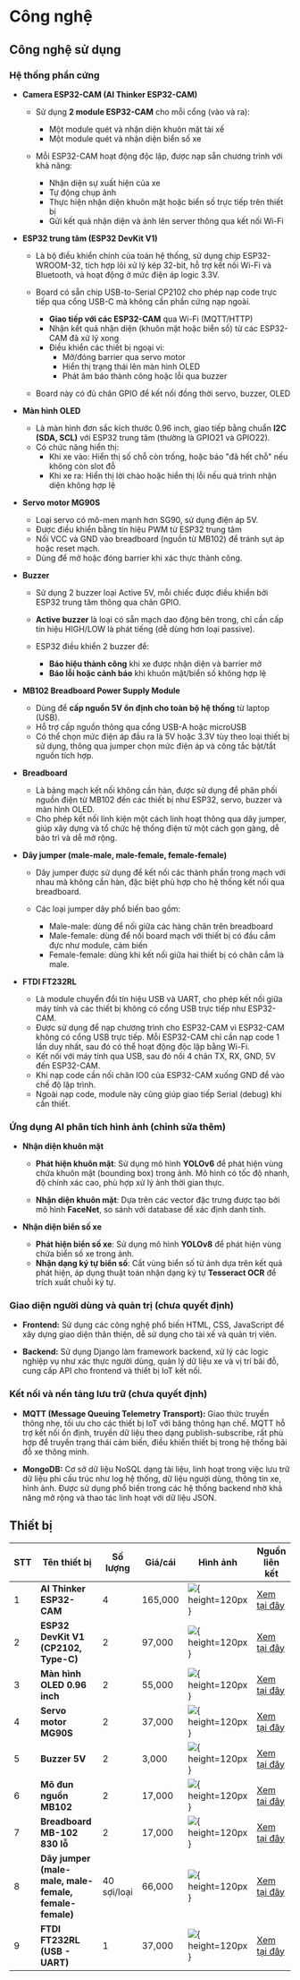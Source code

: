# Công nghệ

## Công nghệ sử dụng

### Hệ thống phần cứng

- **Camera ESP32-CAM (AI Thinker ESP32-CAM)**

  - Sử dụng **2 module ESP32-CAM** cho mỗi cổng (vào và ra):
    - Một module quét và nhận diện khuôn mặt tài xế
    - Một module quét và nhận diện biển số xe
    
  - Mỗi ESP32-CAM hoạt động độc lập, được nạp sẵn chương trình với khả năng:
    - Nhận diện sự xuất hiện của xe
    - Tự động chụp ảnh
    - Thực hiện nhận diện khuôn mặt hoặc biển số trực tiếp trên thiết bị
    - Gửi kết quả nhận diện và ảnh lên server thông qua kết nối Wi-Fi

- **ESP32 trung tâm (ESP32 DevKit V1)**

  - Là bộ điều khiển chính của toàn hệ thống, sử dụng chip ESP32-WROOM-32, tích hợp lõi xử lý kép 32-bit, hỗ trợ kết nối Wi-Fi và Bluetooth, và hoạt động ở mức điện áp logic 3.3V.
  - Board có sẵn chip USB-to-Serial CP2102 cho phép nạp code trực tiếp qua cổng USB-C mà không cần phần cứng nạp ngoài.

    - **Giao tiếp với các ESP32-CAM** qua Wi-Fi (MQTT/HTTP)
    - Nhận kết quả nhận diện (khuôn mặt hoặc biển số) từ các ESP32-CAM đã xử lý xong
    - Điều khiển các thiết bị ngoại vi:
      - Mở/đóng barrier qua servo motor
      - Hiển thị trạng thái lên màn hình OLED
      - Phát âm báo thành công hoặc lỗi qua buzzer
    
  - Board này có đủ chân GPIO để kết nối đồng thời servo, buzzer, OLED

- **Màn hình OLED**

  - Là màn hình đơn sắc kích thước 0.96 inch, giao tiếp bằng chuẩn **I2C (SDA, SCL)** với ESP32 trung tâm (thường là GPIO21 và GPIO22).
  - Có chức năng hiển thị:
    - Khi xe vào: Hiển thị số chỗ còn trống, hoặc báo "đã hết chỗ" nếu không còn slot đỗ
    - Khi xe ra: Hiển thị lời chào hoặc hiển thị lỗi nếu quá trình nhận diện không hợp lệ

- **Servo motor MG90S**

  - Loại servo có mô-men mạnh hơn SG90, sử dụng điện áp 5V.
  - Được điều khiển bằng tín hiệu PWM từ ESP32 trung tâm
  - Nối VCC và GND vào breadboard (nguồn từ MB102) để tránh sụt áp hoặc reset mạch.
  - Dùng để mở hoặc đóng barrier khi xác thực thành công.

- **Buzzer**

  - Sử dụng 2 buzzer loại Active 5V, mỗi chiếc được điều khiển bởi ESP32 trung tâm thông qua chân GPIO.
  - **Active buzzer** là loại có sẵn mạch dao động bên trong, chỉ cần cấp tín hiệu HIGH/LOW là phát tiếng (dễ dùng hơn loại passive).
  - ESP32 điều khiển 2 buzzer để:

    - **Báo hiệu thành công** khi xe được nhận diện và barrier mở
    - **Báo lỗi hoặc cảnh báo** khi khuôn mặt/biển số không hợp lệ

- **MB102 Breadboard Power Supply Module**

  - Dùng để **cấp nguồn 5V ổn định cho toàn bộ hệ thống** từ laptop (USB).
  - Hỗ trợ cấp nguồn thông qua cổng USB-A hoặc microUSB 
  - Có thể chọn mức điện áp đầu ra là 5V hoặc 3.3V tùy theo loại thiết bị sử dụng, thông qua jumper chọn mức điện áp và công tắc bật/tắt nguồn tích hợp.

- **Breadboard**

  - Là bảng mạch kết nối không cần hàn, được sử dụng để phân phối nguồn điện từ MB102 đến các thiết bị như ESP32, servo, buzzer và màn hình OLED.
  - Cho phép kết nối linh kiện một cách linh hoạt thông qua dây jumper, giúp xây dựng và tổ chức hệ thống điện tử một cách gọn gàng, dễ bảo trì và dễ mở rộng.

- **Dây jumper (male-male, male-female, female-female)**

  - Dây jumper được sử dụng để kết nối các thành phần trong mạch với nhau mà không cần hàn, đặc biệt phù hợp cho hệ thống kết nối qua breadboard.
  - Các loại jumper dây phổ biến bao gồm:

    - Male-male: dùng để nối giữa các hàng chân trên breadboard
    - Male-female: dùng để nối board mạch với thiết bị có đầu cắm đực như module, cảm biến
    - Female-female: dùng khi kết nối giữa hai thiết bị có chân cắm là male.

- **FTDI FT232RL**

  - Là module chuyển đổi tín hiệu USB và UART, cho phép kết nối giữa máy tính và các thiết bị không có cổng USB trực tiếp như ESP32-CAM.
  - Được sử dụng để nạp chương trình cho ESP32-CAM vì ESP32-CAM không có cổng USB trực tiếp. Mỗi ESP32-CAM chỉ cần nạp code 1 lần duy nhất, sau đó có thể hoạt động độc lập bằng Wi-Fi.
  - Kết nối với máy tính qua USB, sau đó nối 4 chân TX, RX, GND, 5V đến ESP32-CAM.
  - Khi nạp code cần nối chân IO0 của ESP32-CAM xuống GND để vào chế độ lập trình.
  - Ngoài nạp code, module này cũng giúp giao tiếp Serial (debug) khi cần thiết.


### Ứng dụng AI phân tích hình ảnh **(chỉnh sửa thêm)**

- **Nhận diện khuôn mặt**
    - **Phát hiện khuôn mặt**: Sử dụng mô hình **YOLOv6** để phát hiện vùng chứa khuôn mặt (bounding box) trong ảnh. Mô hình có tốc độ nhanh, độ chính xác cao, phù hợp xử lý ảnh thời gian thực.

    - **Nhận diện khuôn mặt**: Dựa trên các vector đặc trưng được tạo bởi mô hình **FaceNet**, so sánh với database để xác định danh tính.


- **Nhận diện biển số xe**
    - **Phát hiện biển số xe**: Sử dụng mô hình **YOLOv8** để phát hiện vùng chứa biển số xe trong ảnh.
    - **Nhận dạng ký tự biển số**: Cắt vùng biển số từ ảnh dựa trên kết quả phát hiện, áp dụng thuật toán nhận dạng ký tự **Tesseract OCR** để trích xuất chuỗi ký tự.

### Giao diện người dùng và quản trị **(chưa quyết định)**

- **Frontend:**
Sử dụng các công nghệ phổ biến HTML, CSS, JavaScript để xây dựng giao diện thân thiện, dễ sử dụng cho tài xế và quản trị viên.

- **Backend:**
Sử dụng Django làm framework backend, xử lý các logic nghiệp vụ như xác thực người dùng, quản lý dữ liệu xe và vị trí bãi đỗ, cung cấp API cho frontend và thiết bị IoT kết nối.
 
### Kết nối và nền tảng lưu trữ **(chưa quyết định)**

- **MQTT (Message Queuing Telemetry Transport):**
Giao thức truyền thông nhẹ, tối ưu cho các thiết bị IoT với băng thông hạn chế. MQTT hỗ trợ kết nối ổn định, truyền dữ liệu theo dạng publish-subscribe, rất phù hợp để truyền trạng thái cảm biến, điều khiển thiết bị trong hệ thống bãi đỗ xe thông minh.

- **MongoDB:**
Cơ sở dữ liệu NoSQL dạng tài liệu, linh hoạt trong việc lưu trữ dữ liệu phi cấu trúc như log hệ thống, dữ liệu người dùng, thông tin xe, hình ảnh. Được sử dụng phổ biến trong các hệ thống backend nhờ khả năng mở rộng và thao tác linh hoạt với dữ liệu JSON.

## Thiết bị

| STT | Tên thiết bị                                 | Số lượng        | Giá/cái | Hình ảnh                               | Nguồn liên kết                                                                                                                                   |
|--------------|--------------------------------------------------------------------|---------------------------------|--------------------------------------|--------------------------------------------------------|-------------------------------------------------------------|
| 1   | **AI Thinker ESP32-CAM**                     | 4               | 165,000        | ![](images/ESP32-CAM.jpg){ height=120px }              | [Xem tại đây](https://shopee.vn/Module-thu-ph%C3%A1t-wifi-camera-ESP32-CAM-t%C3%ADch-h%E1%BB%A3p-wifi-camera-OV2640-chuy%C3%AAn-d%E1%BB%A5ng-v%C3%A0-bluetooth-4-i.16504852.4665567596) |
| 2   | **ESP32 DevKit V1 (CP2102, Type-C)**         | 2               | 97,000         | ![](images/ESP32.jpg){ height=120px }                  | [Xem tại đây](https://shopee.vn/-P0006-ESP32-Devkit-V1-Bo-M%E1%BA%A1ch-Ph%C3%A1t-Tri%E1%BB%83n-%C4%90a-N%C4%83ng-Cho-D%E1%BB%B1-%C3%81n-IoT-Gi%C3%A1-T%E1%BB%91t-Nh%E1%BA%A5t-i.135851482.26959755297) |
| 3   | **Màn hình OLED 0.96 inch**                  | 2               | 55,000         | ![](images/OLED.jpg){ height=120px }                   | [Xem tại đây](https://shopee.vn/M%C3%A0n-h%C3%ACnh-hi%E1%BB%83n-th%E1%BB%8B-128x64-Oled-0.96-Inch-giao-Ti%E1%BA%BFp-I2C-chuy%C3%AAn-d%E1%BB%A5ng-SSD1315-SSD1306-i.16504852.12103032615) |
| 4   | **Servo motor MG90S**                        | 2               | 37,000         | ![](images/SERVO.jpg){ height=120px }                  | [Xem tại đây](https://shopee.vn/%C4%90%E1%BB%99ng-C%C6%A1-Servo-MG90S-i.243949145.19090357136) |
| 5   | **Buzzer 5V**                                | 2               | 3,000          | ![](images/BUZZER.jpg){ height=120px }                 | [Xem tại đây](https://shopee.vn/-C%C3%B3-s%E1%BA%B5n-R%E1%BA%BB-v%C3%B4-%C4%91%E1%BB%8Bch-Module-buzzer-5V-thegioimodule-i.951399259.25120210346) |
| 6   | **Mô đun nguồn MB102**                       | 2               | 17,000         | ![](images/MB102_Power_Supply.jpg){ height=120px }     | [Xem tại đây](https://shopee.vn/M%C3%B4-%C4%91un-ngu%E1%BB%93n-%C4%91i%E1%BB%87n-m%E1%BA%A1ch-c%E1%BA%AFm-d%C3%A2y-MB102-hai-chi%E1%BB%81u-3.3V-5V-i.325406709.11021689837) |
| 7   | **Breadboard MB-102 830 lỗ**                 | 2               | 17,000         | ![](images/BREADBOARD.jpg){ height=120px }             | [Xem tại đây](https://shopee.vn/Breadboard-MB-102-830-L%E1%BB%97-165x55x10mm-(Board-test-c%E1%BA%AFm-linh-ki%E1%BB%87n-bo-test-b%E1%BA%A3ng-m%E1%BA%A1ch-th%E1%BB%AD-nghi%E1%BB%87m-)-i.301053603.21250257237) |
| 8   | **Dây jumper (male-male, male-female, female-female)**                      | 40 sợi/loại   | 66,000         | ![](images/JUMPER.jpg){ height=120px }                 | [Xem tại đây](https://shopee.vn/-40-s%E1%BB%A3i-d%C3%A2y-c%E1%BA%AFm-testboard-bread-board-jumper-dupont-wire-10-20-30-40-cm-i.494330825.9381418486) |
| 9   | **FTDI FT232RL (USB - UART)**                | 1               | 37,000         | ![](images/USB_TO_UART.jpg){ height=120px }            | [Xem tại đây](https://shopee.vn/M%E1%BA%A1ch-Chuy%E1%BB%83n-USB-UART-TTL-FT232-FT232RL-i.301053603.21350504517) |
